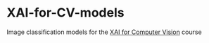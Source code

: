 # XAI-for-CV-models

Image classification models for the [XAI for Computer Vision](https://adataodyssey.com/xai-for-cv/) course
